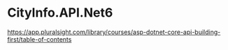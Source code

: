 # CityInfo.API.Net6
https://app.pluralsight.com/library/courses/asp-dotnet-core-api-building-first/table-of-contents
